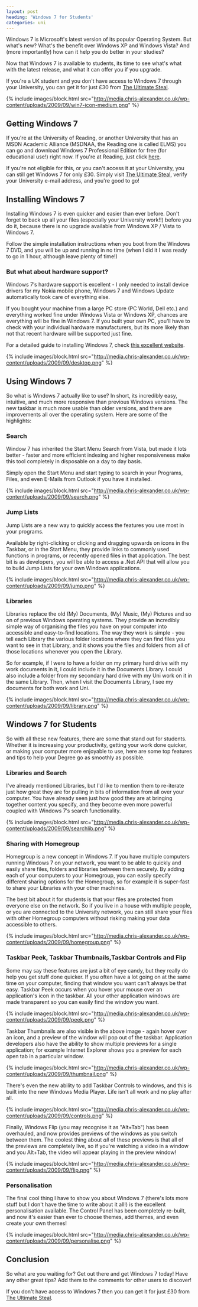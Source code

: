 ```yaml
---
layout: post
heading: 'Windows 7 for Students'
categories: uni
---
```


Windows 7 is Microsoft's latest version of its popular Operating System. But what's new? What's the benefit over Windows XP and Windows Vista? And (more importantly) how can it help you do better in your studies?

Now that Windows 7 is available to students, its time to see what's what with the latest release, and what it can offer you if you upgrade.

If you're a UK student and you don't have access to Windows 7 through your University, you can get it for just £30 from [The Ultimate Steal](http://www.ultimatesteal.co.uk/student71).

{% include images/block.html src="http://media.chris-alexander.co.uk/wp-content/uploads/2009/09/win7-icon-medium.png" %}

## Getting Windows 7

If you're at the University of Reading, or another University that has an MSDN Academic Alliance (MSDNAA, the Reading one is called ELMS) you can go and download Windows 7 Professional Edition for free (for educational use!) right now. If you're at Reading, just click [here](http://elms.sse.reading.ac.uk/).

If you're not eligible for this, or you can't access it at your University, you can still get Windows 7 for only £30. Simply visit [The Ultimate Steal](http://www.ultimatesteal.co.uk/student71), verify your University e-mail address, and you're good to go!

## Installing Windows 7

Installing Windows 7 is even quicker and easier than ever before. Don't forget to back up all your files (especially your University work!!) before you do it, because there is no upgrade available from Windows XP / Vista to Windows 7.

Follow the simple installation instructions when you boot from the Windows 7 DVD, and you will be up and running in no time (when I did it I was ready to go in 1 hour, although leave plenty of time!)

### But what about hardware support?

Windows 7′s hardware support is excellent - I only needed to install device drivers for my Nokia mobile phone, Windows 7 and Windows Update automatically took care of everything else.

If you bought your machine from a large PC store (PC World, Dell etc.) and everything worked fine under Windows Vista or Windows XP, chances are everything will be fine in Windows 7. If you built your own PC, you'll have to check with your individual hardware manufacturers, but its more likely than not that recent hardware will be supported just fine.

For a detailed guide to installing Windows 7, check [this excellent website](http://windows.microsoft.com/en-us/windows7/Installing-and-reinstalling-Windows).

{% include images/block.html src="http://media.chris-alexander.co.uk/wp-content/uploads/2009/09/desktop.png" %}

## Using Windows 7

So what is Windows 7 actually like to use? In short, its incredibly easy, intuitive, and much more responsive than previous Windows versions. The new taskbar is much more usable than older versions, and there are improvements all over the operating system. Here are some of the highlights:

### Search

Window 7 has inherited the Start Menu Search from Vista, but made it lots better - faster and more efficient indexing and higher responsiveness make this tool completely in disposable on a day to day basis.

Simply open the Start Menu and start typing to search in your Programs, Files, and even E-Mails from Outlook if you have it installed.

{% include images/block.html src="http://media.chris-alexander.co.uk/wp-content/uploads/2009/09/search.png" %}

### Jump Lists

Jump Lists are a new way to quickly access the features you use most in your programs.

Available by right-clicking or clicking and dragging upwards on icons in the Taskbar, or in the Start Menu, they provide links to commonly used functions in programs, or recently opened files in that application. The best bit is as developers, you will be able to access a .Net API that will allow you to build Jump Lists for your own Windows applications.

{% include images/block.html src="http://media.chris-alexander.co.uk/wp-content/uploads/2009/09/jump.png" %}

### Libraries

Libraries replace the old (My) Documents, (My) Music, (My) Pictures and so on of previous Windows operating systems. They provide an incredibly simple way of organising the files you have on your computer into accessible and easy-to-find locations. The way they work is simple - you tell each Library the various folder locations where they can find files you want to see in that Library, and it shows you the files and folders from all of those locations whenever you open the Library.

So for example, if I were to have a folder on my primary hard drive with my work documents in it, I could include it in the Documents Library. I could also include a folder from my secondary hard drive with my Uni work on it in the same Library. Then, when I visit the Documents Library, I see my documents for both work and Uni.

{% include images/block.html src="http://media.chris-alexander.co.uk/wp-content/uploads/2009/09/library.png" %}

## Windows 7 for Students

So with all these new features, there are some that stand out for students. Whether it is increasing your productivity, getting your work done quicker, or making your computer more enjoyable to use, here are some top features and tips to help your Degree go as smoothly as possible.

### Libraries and Search

I've already mentioned Libraries, but I'd like to mention them to re-iterate just how great they are for pulling in bits of information from all over your computer. You have already seen just how good they are at bringing together content you specify, and they become even more powerful coupled with Windows 7′s search functionality.

{% include images/block.html src="http://media.chris-alexander.co.uk/wp-content/uploads/2009/09/searchlib.png" %}

### Sharing with Homegroup

Homegroup is a new concept in Windows 7. If you have multiple computers running Windows 7 on your network, you want to be able to quickly and easily share files, folders and libraries between them securely. By adding each of your computers to your Homegroup, you can easily specify different sharing options for the Homegroup, so for example it is super-fast to share your Libraries with your other machines.

The best bit about it for students is that your files are protected from everyone else on the network. So if you live in a house with multiple people, or you are connected to the University network, you can still share your files with other Homegroup computers without risking making your data accessible to others.

{% include images/block.html src="http://media.chris-alexander.co.uk/wp-content/uploads/2009/09/homegroup.png" %}

### Taskbar Peek, Taskbar Thumbnails,Taskbar Controls and Flip

Some may say these features are just a bit of eye candy, but they really do help you get stuff done quicker. If you often have a lot going on at the same time on your computer, finding that window you want can't always be that easy. Taskbar Peek occurs when you hover your mouse over an application's icon in the taskbar. All your other application windows are made transparent so you can easily find the window you want.

{% include images/block.html src="http://media.chris-alexander.co.uk/wp-content/uploads/2009/09/peek.png" %}

Taskbar Thumbnails are also visible in the above image - again hover over an icon, and a preview of the window will pop out of the taskbar. Application developers also have the ability to show multiple previews for a single application; for example Internet Explorer shows you a preview for each open tab in a particular window.

{% include images/block.html src="http://media.chris-alexander.co.uk/wp-content/uploads/2009/09/thumbnail.png" %}

There's even the new ability to add Taskbar Controls to windows, and this is built into the new Windows Media Player. Life isn't all work and no play after all.

{% include images/block.html src="http://media.chris-alexander.co.uk/wp-content/uploads/2009/09/controls.png" %}

Finally, Windows Flip (you may recognise it as "Alt+Tab") has been overhauled, and now provides previews of the windows as you switch between them. The coolest thing about *all* of these previews is that all of the previews are completely live, so if you're watching a video in a window and you Alt+Tab, the video will appear playing in the preview window!

{% include images/block.html src="http://media.chris-alexander.co.uk/wp-content/uploads/2009/09/flip.png" %}

### Personalisation

The final cool thing I have to show you about Windows 7 (there's lots more stuff but I don't have the time to write about it all!) is the excellent personalisation available. The Control Panel has been completely re-built, and now it's easier than ever to choose themes, add themes, and even create your own themes!

{% include images/block.html src="http://media.chris-alexander.co.uk/wp-content/uploads/2009/09/personalise.png" %}

## Conclusion

So what are you waiting for? Get out there and get Windows 7 today! Have any other great tips? Add them to the comments for other users to discover!

If you don't have access to Windows 7 then you can get it for just £30 from [The Ultimate Steal](http://www.ultimatesteal.co.uk/student71). 
